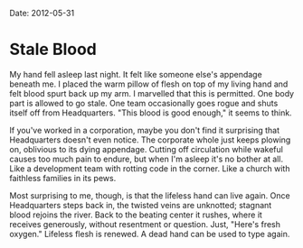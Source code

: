 Date: 2012-05-31

# Stale Blood

My hand fell asleep last night. It felt like someone else's appendage beneath
me. I placed the warm pillow of flesh on top of my living hand and felt
blood spurt back up my arm. I marvelled that this is permitted.
One body part is allowed to go stale. One team occasionally goes rogue
and shuts itself off from Headquarters. "This blood is good enough," it
seems to think.  

If you've worked in a corporation, maybe you don't find it surprising
that Headquarters doesn't even notice. The corporate whole just keeps
plowing on, oblivious to its dying appendage. Cutting off circulation while
wakeful causes too much pain to endure, but when I'm asleep it's no
bother at all. Like a development team with rotting code in the corner.
Like a church with faithless families in its pews.

Most surprising to me, though, is that the lifeless hand can live again.
Once Headquarters steps back in, the twisted veins are unknotted;
stagnant blood rejoins the river. Back to the beating center it rushes,
where it receives generously, without resentment or question.  Just,
"Here's fresh oxygen." Lifeless flesh is renewed. A dead hand can be
used to type again.
